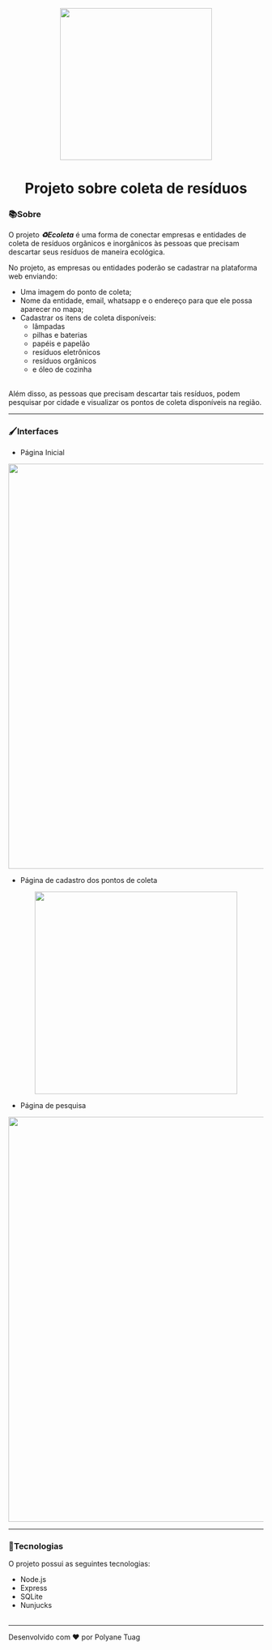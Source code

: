 <p align="center">
  <img width= '300' src="https://camo.githubusercontent.com/530412f00d6c04d51cd0de1abe6f12d0f2bef904/68747470733a2f2f692e696d6775722e636f6d2f746842335445692e706e67">
</p>

<h1 align="center">Projeto sobre coleta de resíduos </h1>

### 📚Sobre

 O projeto ***♻Ecoleta*** é uma forma de conectar empresas e entidades de coleta de resíduos orgânicos e inorgânicos às pessoas que precisam descartar seus resíduos de maneira ecológica.

No projeto, as empresas ou entidades poderão se cadastrar na plataforma web enviando:

- Uma imagem do ponto de coleta;
- Nome da entidade, email, whatsapp e o endereço para que ele possa aparecer no mapa;
- Cadastrar os itens de coleta disponíveis:
  - lâmpadas
  - pilhas e baterias
  - papéis e papelão
  - resíduos eletrônicos
  - resíduos orgânicos
  - e óleo de cozinha<br><br>
  
Além disso, as pessoas que precisam descartar tais resíduos, podem pesquisar por cidade e visualizar os pontos de coleta disponíveis na região.

---
### 🖌Interfaces

- Página Inicial
<p align="center">
  <img width= '800' src="https://camo.githubusercontent.com/a3d153262faf551a92186f9cd4d6d30e836578a9/68747470733a2f2f692e696d6775722e636f6d2f7371784c4562782e6a7067">
</p>

- Página de cadastro dos pontos de coleta
<p align="center">
  <img width= '400' src="https://github.com/mateusfg7/Ecoleta/raw/master/docs/screenshots/register.png">
</p>

- Página de pesquisa
<p align="center">
  <img width= '800' src="https://github.com/mateusfg7/Ecoleta/raw/master/docs/screenshots/search.png">
</p>





---
### 🚀Tecnologias

O projeto possui as seguintes tecnologias:
- Node.js
- Express
- SQLite
- Nunjucks<br><br>

---
Desenvolvido com ❤ por Polyane Tuag
